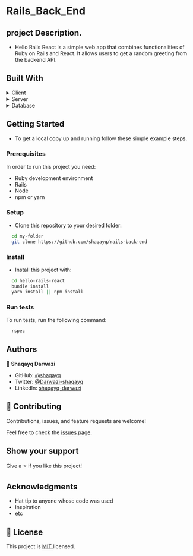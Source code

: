 

# Rails_Back_End

## project Description.
- Hello Rails React is a simple web app that combines functionalities of Ruby on Rails and React. It allows users to get a random greeting from the backend API.



## Built With

<details>
  <summary>Client</summary>
  <ul>
    <li><a href="https://reactjs.org/">React.js</a></li>
    <li><a href="https://redux-toolkit.js.org/">Redux Toolkit</a></li>
  </ul>
</details>

<details>
  <summary>Server</summary>
  <ul>
    <li><a href="https://rubyonrails.org/">Ruby on Rails</a></li>
  </ul>
</details>

<details>
<summary>Database</summary>
  <ul>
    <li><a href="https://www.postgresql.org/">PostgreSQL</a></li>
  </ul>
</details>


## Getting Started

- To get a local copy up and running follow these simple example steps.

### Prerequisites
In order to run this project you need:

- Ruby development environment
- Rails
- Node
- npm or yarn

### Setup

- Clone this repository to your desired folder:

```sh
  cd my-folder
  git clone https://github.com/shaqayq/rails-back-end
```

### Install


- Install this project with:

```sh
  cd hello-rails-react
  bundle install
  yarn install || npm install
```

### Run tests

To run tests, run the following command:

```sh
  rspec
```

## Authors

👤 **Shaqayq Darwazi**

- GitHub: [@shaqayq](https://github.com/shaqayq)
- Twitter: [@Darwazi-shaqayq](https://twitter.com/darwazi-shaqayq)
- LinkedIn: [shaqayq-darwazi](https://linkedin.com/in/shaqayq-darwazi)


## 🤝 Contributing

Contributions, issues, and feature requests are welcome!

Feel free to check the [issues page](https://github.com/shaqayq/rails-back-end/issues).

## Show your support

Give a ⭐️ if you like this project!

## Acknowledgments

- Hat tip to anyone whose code was used
- Inspiration
- etc

## 📝 License

This project is [ MIT ]() licensed.
